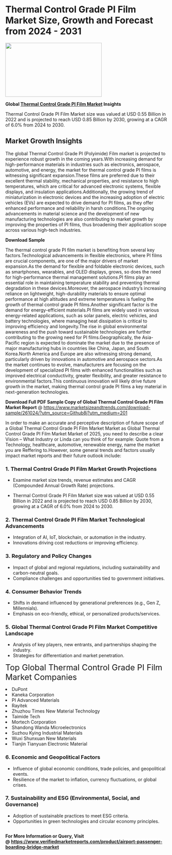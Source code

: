 <H1>Thermal Control Grade PI Film Market Size, Growth and Forecast from 2024 - 2031</H1><img class="aligncenter size-medium wp-image-584254" src="https://thirdeyenews.in/wp-content/uploads/2024/09/Global-Market-Research-300x168.jpeg" alt="" width="300" height="168" /><p><strong>Global&nbsp;<a href="https://www.marketsizeandtrends.com/download-sample/261024/?utm_source=Github8j?utm_medium=201">Thermal Control Grade PI Film Market</a> Insights</strong></p><p>Thermal Control Grade PI Film Market size was valued at USD 0.55 Billion in 2022 and is projected to reach USD 0.85 Billion by 2030, growing at a CAGR of 6.0% from 2024 to 2030.</p><p><h2>Market Growth Insights</h2> <p>The global Thermal Control Grade PI (Polyimide) Film market is projected to experience robust growth in the coming years.With increasing demand for high-performance materials in industries such as electronics, aerospace, automotive, and energy, the market for thermal control grade PI films is witnessing significant expansion.These films are preferred due to their excellent thermal stability, mechanical properties, and resistance to high temperatures, which are critical for advanced electronic systems, flexible displays, and insulation applications.Additionally, the growing trend of miniaturization in electronic devices and the increasing adoption of electric vehicles (EVs) are expected to drive demand for PI films, as they offer enhanced performance and reliability in harsh conditions.The ongoing advancements in material science and the development of new manufacturing technologies are also contributing to market growth by improving the properties of PI films, thus broadening their application scope across various high-tech industries.</p> <p><strong>Download Sample</strong></p> <p>The thermal control grade PI film market is benefiting from several key factors.Technological advancements in flexible electronics, where PI films are crucial components, are one of the major drivers of market expansion.As the demand for flexible and foldable electronic devices, such as smartphones, wearables, and OLED displays, grows, so does the need for high-performance thermal management solutions.PI films play an essential role in maintaining temperature stability and preventing thermal degradation in these devices.Moreover, the aerospace industry’s increasing reliance on lightweight, high-durability materials to ensure optimal performance at high altitudes and extreme temperatures is fueling the growth of thermal control grade PI films.Another significant factor is the demand for energy-efficient materials.PI films are widely used in various energy-related applications, such as solar panels, electric vehicles, and battery technologies, where managing heat dissipation is critical to improving efficiency and longevity.The rise in global environmental awareness and the push toward sustainable technologies are further contributing to the growing need for PI films.Geographically, the Asia-Pacific region is expected to dominate the market due to the presence of major manufacturing hubs in countries like China, Japan, and South Korea.North America and Europe are also witnessing strong demand, particularly driven by innovations in automotive and aerospace sectors.As the market continues to evolve, manufacturers are focusing on the development of specialized PI films with enhanced functionalities such as improved electrical conductivity, greater flexibility, and greater resistance to environmental factors.This continuous innovation will likely drive future growth in the market, making thermal control grade PI films a key material in next-generation technologies.</p> <p><span class=""><strong>Download Full PDF Sample Copy of Global Thermal Control Grade PI Film Market Report</strong> @ <a href="https://www.marketsizeandtrends.com/download-sample/261024/?utm_source=Github8j?utm_medium=201" target="_blank">https://www.marketsizeandtrends.com/download-sample/261024/?utm_source=Github8j?utm_medium=201</a></span></p><p>In order to make an accurate and perceptive description of future scope of a Global&nbsp;Thermal Control Grade PI Film Market Market as Global&nbsp;Thermal Control Grade PI Film Market Market of 2025, you need to describe a clear Vision &ndash; What Industry or Linda can you think of for example: Quote from a Technology, healthcare, automotive, renewable energy, name the market you are Reffering to.However, some general trends and factors usually impact market reports and their future outlook include:</p><h3>1.&nbsp;<strong>Thermal Control Grade PI Film Market Growth Projections</strong></h3><ul><li>Examine market size trends, revenue estimates and CAGR (Compounded Annual Growth Rate) projections.</li><li><p>Thermal Control Grade PI Film Market size was valued at USD 0.55 Billion in 2022 and is projected to reach USD 0.85 Billion by 2030, growing at a CAGR of 6.0% from 2024 to 2030.</p></li></ul><h3>2.&nbsp;<strong>Thermal Control Grade PI Film Market Technological Advancements</strong></h3><ul><li>Integration of AI, IoT, blockchain, or automation in the industry.</li><li>Innovations driving cost reductions or improving efficiency.</li></ul><h3>3.&nbsp;<strong>Regulatory and Policy Changes</strong></h3><ul><li>Impact of global and regional regulations, including sustainability and carbon-neutral goals.</li><li>Compliance challenges and opportunities tied to government initiatives.</li></ul><h3>4.&nbsp;<strong>Consumer Behavior Trends</strong></h3><ul><li>Shifts in demand influenced by generational preferences (e.g., Gen Z, Millennials).</li><li>Emphasis on eco-friendly, ethical, or personalized products/services.</li></ul><h3>5.&nbsp;<strong>Global Thermal Control Grade PI Film Market Competitive Landscape</strong></h3><ul><li>Analysis of key players, new entrants, and partnerships shaping the industry.</li><li>Strategies for differentiation and market penetration.</li></ul><p data-pm-slice="1 1 []"><span style="color: inherit; font-family: inherit; font-size: 25px;">Top Global Thermal Control Grade PI Film Market Companies</span></p><div class="" data-test-id=""><p><li>DuPont</li><li> Kaneka Corporation</li><li> PI Advanced Materials</li><li> Rayitek</li><li> Zhuzhou Times New Material Technology</li><li> Taimide Tech</li><li> Mortech Corporation</li><li> Shandong Wanda Microelectronics</li><li> Suzhou Kying Industrial Materials</li><li> Wuxi Shunxuan New Materials</li><li> Tianjin Tianyuan Electronic Material</li></p></div><h3>6.&nbsp;<strong>Economic and Geopolitical Factors</strong></h3><ul><li>Influence of global economic conditions, trade policies, and geopolitical events.</li><li>Resilience of the market to inflation, currency fluctuations, or global crises.</li></ul><h3>7.&nbsp;<strong>Sustainability and ESG (Environmental, Social, and Governance)</strong></h3><ul><li>Adoption of sustainable practices to meet ESG criteria.</li><li>Opportunities in green technologies and circular economy principles.</li></ul><h2><strong style="font-size: 14px;">For More Information or Query, Visit @&nbsp;</strong><a style="background-color: #ffffff; font-size: 14px;" href="https://www.marketsizeandtrends.com/report/thermal-control-grade-pi-film-market/" target="_blank">https://www.verifiedmarketreports.com/product/airport-passenger-boarding-bridge-market</a></h2>